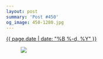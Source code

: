 ```yaml
---
layout: post
summary: 'Post #450'
og_image: 450-1280.jpg
---
```


<p>
 <time>
  <a href="/450">
   {{ page.date | date: "%B %-d, %Y" }}
  </a>
 </time>
 <a href="/450">
  <figure data-taken="11/12/2015">
   <img sizes="(min-width: 700px) 50vw, calc(100vw - 2rem)" src="{{ site.assets_url }}/450-640.jpg" srcset="{{ site.assets_url }}/450-1280.jpg 1280w, {{ site.assets_url }}/450-960.jpg 960w, {{ site.assets_url }}/450-640.jpg 640w, {{ site.assets_url }}/450-320.jpg 320w"/>
  </figure>
 </a>
</p>
